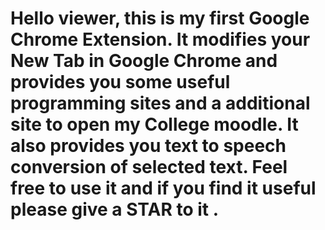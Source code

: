 # Hello viewer, this is my first Google Chrome Extension. It modifies your New Tab in Google Chrome and provides you some useful programming sites and a additional site to open my College moodle. It also provides you text to speech conversion of selected text. Feel free to use it and if you find it useful please give a STAR to it .
